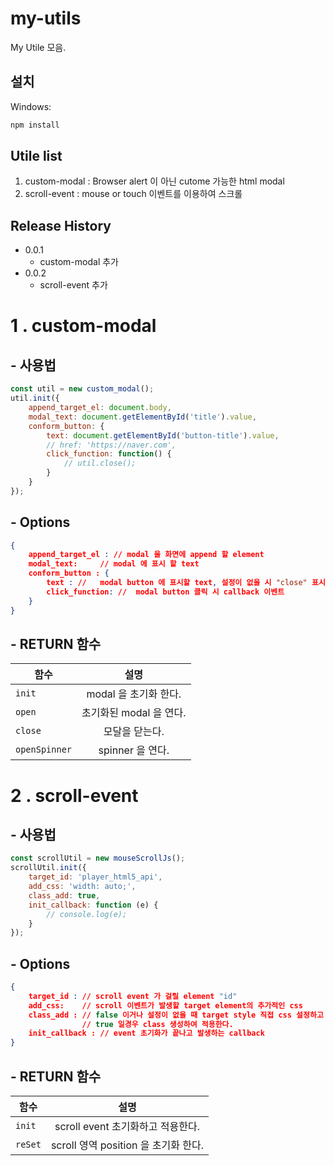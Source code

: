 # my-utils


My Utile 모음.

## 설치


Windows:

```sh
npm install
```

## Utile list

1. custom-modal : Browser alert 이 아닌 cutome 가능한 html modal
2. scroll-event : mouse or touch 이벤트를 이용하여 스크롤

## Release History

* 0.0.1
    * custom-modal 추가
* 0.0.2
	* scroll-event 추가


# 1 . custom-modal

## - 사용법

```javascript
const util = new custom_modal();
util.init({
	append_target_el: document.body,
	modal_text: document.getElementById('title').value,
	conform_button: {
		text: document.getElementById('button-title').value,
		// href: 'https://naver.com',
		click_function: function() {
			// util.close();
		}
	}
});
```

## - Options

```json
{
	append_target_el : // modal 을 화면에 append 할 element
	modal_text: 	// modal 에 표시 할 text
	conform_button : {
		text : //	modal button 에 표시할 text, 설정이 없을 시 "close" 표시
		click_function: //	modal button 클릭 시 callback 이벤트
	}
}
```

## - RETURN 함수
| 함수 | 설명 |
|---|:---:|
| `init` | modal 을 초기화 한다. |
| `open` | 초기화된 modal 을 연다. |
| `close` | 모달을 닫는다. |  
| `openSpinner` | spinner 을 연다. |


# 2 . scroll-event

## - 사용법

```javascript
const scrollUtil = new mouseScrollJs();
scrollUtil.init({
    target_id: 'player_html5_api',
    add_css: 'width: auto;',
    class_add: true,
    init_callback: function (e) {
        // console.log(e);
    }
});
```

## - Options

```json
{
	target_id : // scroll event 가 걸릴 element "id"
	add_css: 	// scroll 이벤트가 발생할 target element의 추가적인 css
	class_add : // false 이거나 설정이 없을 때 target style 직접 css 설정하고 
				// true 일경우 class 생성하여 적용한다.
	init_callback : // event 초기화가 끝나고 발생하는 callback
}
```

## - RETURN 함수
| 함수 | 설명 |
|---|:---:|
| `init` | scroll event 초기화하고 적용한다. |
| `reSet` | scroll 영역 position 을 초기화 한다. |